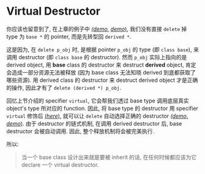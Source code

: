 # Virtual Destructor

你应该也留意到了, 在上章的例子中
[*(demo*,](psi_element://VirtualPureSpecifier_Virtual_Test)
[*demo*)](psi_element://VirtualPureSpecifier_PureVirtual_Test),
我们没有直接 `delete` 掉 type 为 `base *` 的 pointer, 而是先转型回 `derived *`.

这是因为, 在 `delete p_obj` 时, 是根据 pointer `p_obj` 的 type (即 `class base`), 来调用 destructor (即 `class base` 的 destructor).
然而 `p_obj` 实际上指向的是 derived object, 用 **base** class 的 destructor 来 destruct **derived** object, 肯定会造成一部分资源无法被释放 (因为 base class 无法知晓 derived 到底都获取了哪些资源).
用 derived class 的 destructor 来 destruct derived object 才是正确的操作, 因此才有了 `delete (derived *) p_obj`.

回忆上节介绍的 specifier `virtual`, 它会帮我们透过 base type 调用底层真实 object's type 所对应的 function.
因此, 将 base type 的 destructor 用 specifier `virtual` 修饰后 
[(*here*)](psi_element://__only_for_anchor_used__virtual_destructor),
就可以让 `delete` 自动选择正确的 destructor
[*(demo*,](psi_element://VirtualDestructors_Virtual_Test)
[*demo*)](psi_element://VirtualDestructors_PureVirtual_Test).
由于 destructor 的链式机制, 在调用 derived destructor 后, base destructor 会被自动调用.
因此, 整个释放机制将会被完美执行.

所以:
> 当一个 base class 设计出来就是要被 inherit 的话, 在任何时候都应该为它 declare 一个 virtual destructor.
